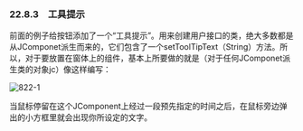 ### 22.8.3　工具提示

前面的例子给按钮添加了一个“工具提示”。用来创建用户接口的类，绝大多数都是从JComponet派生而来的，它们包含了一个setToolTipText（String）方法。所以，对于要放置在窗体上的组件，基本上所要做的就是（对于任何JComponet派生类的对象jc）像这样编写：

![822-1](../Images/image03832.jpeg)

当鼠标停留在这个JComponent上经过一段预先指定的时间之后，在鼠标旁边弹出的小方框里就会出现你所设定的文字。